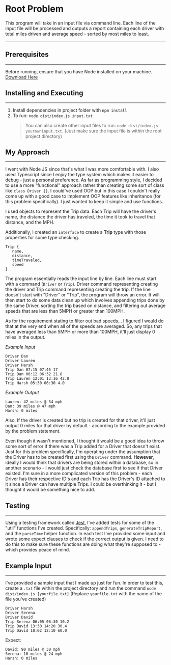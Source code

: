 # Root Problem

This program will take in an input file via command line. Each line of the input file will be processed and outputs a report containing each driver with total miles driven and average speed - sorted by most miles to least.

---

## Prerequisites

---

Before running, ensure that you have Node installed on your machine. [Download Here](https://nodejs.org/en/download/)

## Installing and Executing

---

1. Install dependencies in project folder with `npm install`
2. To run: `node dist/index.js input.txt`
   > You can also create other input files to run: `node dist/index.js yourowninput.txt`. (Just make sure the input file is within the root project directory)

## My Approach

---

I went with Node JS since that's what I was more comfortable with. I also used Typescript since I enjoy the type system which makes it easier to debug - just a personal preference.
As far as programming style, I decided to use a more "functional" approach rather than creating some sort of class like `class Driver {}`. I could've used OOP but in this case I couldn't really come up with a good case to implement OOP features like inheritance (for this problem specifically). I just wanted to keep it simple and use functions.

I used objects to represent the Trip data. Each Trip will have the driver's name, the distance the driver has traveled, the time it took to travel that distance, and the MPH.

Additionally, I created an `interface` to create a **Trip** type with those properties for some type checking.

```
Trip {
   name,
   distance,
   timeTraveled,
   speed
}
```

The program essentially reads the input line by line. Each line must start with a command (`Driver` or `Trip`). Driver command representing creating the driver and Trip command representing creating the trip. If the line doesn't start with "Driver" or "Trip", the program will throw an error.
It will then start to do some data clean up which involves appending trips done by the same Driver, sorting the trip based on distance, and filtering out average speeds that are less than 5MPH or greater than 100MPH.

As for the requirement stating to filter out bad speeds... I figured I would do that at the very end when all of the speeds are averaged. So, any trips that have averaged less than 5MPH or more than 100MPH, it'll just display 0 miles in the output.

_Example Input_

```
Driver Dan
Driver Lauren
Driver Harsh
Trip Dan 07:15 07:45 17
Trip Dan 06:12 06:32 21.8
Trip Lauren 12:01 13:16 42.0
Trip Harsh 05:30 06:30 4.0
```

_Example Output_

```
Lauren: 42 miles @ 34 mph
Dan: 39 miles @ 47 mph
Harsh: 0 miles
```

Also, If the driver is created but no trip is created for that driver, it'll just output 0 miles for that driver by default - according to the example provided by the problem statement.

Even though it wasn't mentioned, I thought it would be a good idea to throw some sort of error if there was a Trip added for a Driver that doesn't exist. Just for this problem specifically, I'm operating under the assumption that the Driver has to be created first using the `Driver` command. **However**, ideally I would think that drivers are being stored within a database, so in another scenario - I would just check the database first to see if that Driver existed. I'm sure in a more complicated version of this problem - each Driver has their respective ID's and each Trip has the Driver's ID attached to it since a Driver can have multiple Trips. I could be overthinking it - but I thought it would be something nice to add.

## Testing

---

Using a testing framework called [Jest](https://jestjs.io/), I've added tests for some of the "util" functions I've created. Specifically: `appendTrips`, `generateTripReport`, and the `parseTime` helper function.
In each test I've provided some input and wrote some expect clauses to check if the correct output is given. I need to do this to make sure these functions are doing what they're supposed to - which provides peace of mind.

## Example Input

---

I've provided a sample input that I made up just for fun. In order to test this, create a `.txt` file within the project directory
and run the command `node dist/index.js [yourfile.txt]` (Replace `yourfile.txt` with the name of the file you've created)

```
Driver Harsh
Driver Serena
Driver David
Trip Serena 06:05 06:30 10.2
Trip David 13:30 14:20 30.4
Trip David 10:02 12:10 60.0
```

Expect:

```
David: 90 miles @ 30 mph
Serena: 10 miles @ 24 mph
Harsh: 0 miles
```
